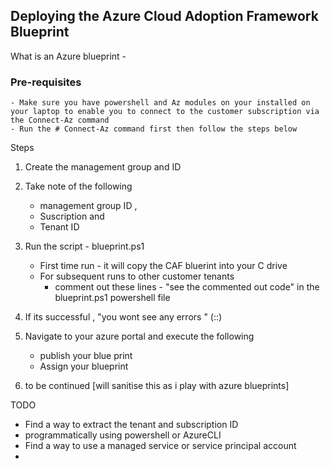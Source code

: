 ## Deploying the Azure Cloud Adoption Framework Blueprint
What is an Azure blueprint - 


### Pre-requisites 
    - Make sure you have powershell and Az modules on your installed on your laptop to enable you to connect to the customer subscription via the Connect-Az command
    - Run the # Connect-Az command first then follow the steps below

Steps 

1) Create the management group and ID
2) Take note of the following
    - management group ID , 
    - Suscription and 
    - Tenant ID 

3) Run the script - blueprint.ps1
    - First time run - it will copy the CAF bluerint into your C drive
    - For subsequent runs to other customer tenants
        - comment out these lines - "see the commented out code" in the blueprint.ps1 powershell file

4) If its successful , "you wont see any errors " (::)
5) Navigate to your azure portal and execute the following
     - publish your blue print 
     - Assign your blueprint 

6) to be continued [will sanitise this as i play with azure blueprints]

TODO

- Find a way to extract the tenant and subscription ID 
- programmatically using powershell or AzureCLI
- Find a way to use a managed service or service principal account
-
